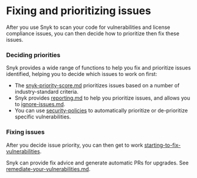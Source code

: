 # Fixing and prioritizing issues

After you use Snyk to scan your code for vulnerabilities and license compliance issues, you can then decide how to prioritize then fix these issues.&#x20;

### Deciding priorities

Snyk provides a wide range of functions to help you fix and prioritize issues identified, helping you to decide which issues to work on first:

* The [snyk-priority-score.md](starting-to-fix-vulnerabilities/snyk-priority-score.md "mention") prioritizes issues based on a number of industry-standard criteria.
* Snyk provides [reporting.md](../../introducing-snyk/snyks-core-concepts/reporting.md "mention") to help you prioritize issues, and allows you to [ignore-issues.md](issue-management/ignore-issues.md "mention").
* You can use [security-policies](security-policies/ "mention") to automatically prioritize or de-prioritize specific vulnerabilities.

### Fixing issues

After you decide issue priority, you can then get to work [starting-to-fix-vulnerabilities](starting-to-fix-vulnerabilities/ "mention").

Snyk can provide fix advice and generate automatic PRs for upgrades. See [remediate-your-vulnerabilities.md](issue-management/remediate-your-vulnerabilities.md "mention").

